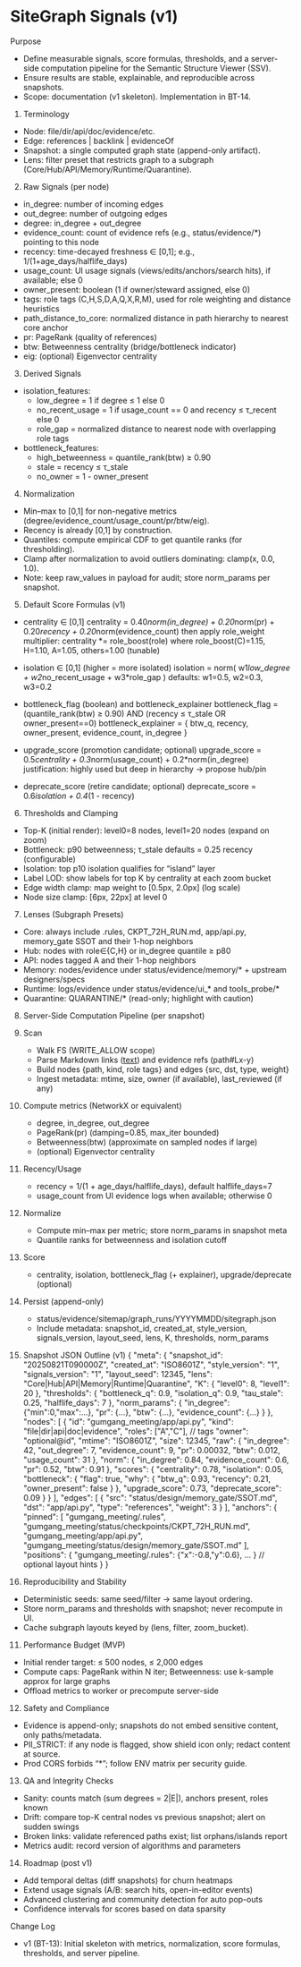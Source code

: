 # SiteGraph Signals (v1)

Purpose
- Define measurable signals, score formulas, thresholds, and a server-side computation pipeline for the Semantic Structure Viewer (SSV).
- Ensure results are stable, explainable, and reproducible across snapshots.
- Scope: documentation (v1 skeleton). Implementation in BT-14.

1) Terminology
- Node: file/dir/api/doc/evidence/etc.
- Edge: references | backlink | evidenceOf
- Snapshot: a single computed graph state (append-only artifact).
- Lens: filter preset that restricts graph to a subgraph (Core/Hub/API/Memory/Runtime/Quarantine).

2) Raw Signals (per node)
- in_degree: number of incoming edges
- out_degree: number of outgoing edges
- degree: in_degree + out_degree
- evidence_count: count of evidence refs (e.g., status/evidence/*) pointing to this node
- recency: time-decayed freshness ∈ [0,1]; e.g., 1/(1+age_days/halflife_days)
- usage_count: UI usage signals (views/edits/anchors/search hits), if available; else 0
- owner_present: boolean (1 if owner/steward assigned, else 0)
- tags: role tags (C,H,S,D,A,Q,X,R,M), used for role weighting and distance heuristics
- path_distance_to_core: normalized distance in path hierarchy to nearest core anchor
- pr: PageRank (quality of references)
- btw: Betweenness centrality (bridge/bottleneck indicator)
- eig: (optional) Eigenvector centrality

3) Derived Signals
- isolation_features:
  - low_degree = 1 if degree ≤ 1 else 0
  - no_recent_usage = 1 if usage_count == 0 and recency ≤ τ_recent else 0
  - role_gap = normalized distance to nearest node with overlapping role tags
- bottleneck_features:
  - high_betweenness = quantile_rank(btw) ≥ 0.90
  - stale = recency ≤ τ_stale
  - no_owner = 1 - owner_present

4) Normalization
- Min–max to [0,1] for non-negative metrics (degree/evidence_count/usage_count/pr/btw/eig).
- Recency is already [0,1] by construction.
- Quantiles: compute empirical CDF to get quantile ranks (for thresholding).
- Clamp after normalization to avoid outliers dominating: clamp(x, 0.0, 1.0).
- Note: keep raw_values in payload for audit; store norm_params per snapshot.

5) Default Score Formulas (v1)
- centrality ∈ [0,1]
  centrality = 0.40*norm(in_degree) + 0.20*norm(pr) + 0.20*recency + 0.20*norm(evidence_count)
  then apply role_weight multiplier: centrality *= role_boost(role)
  where role_boost(C)=1.15, H=1.10, A=1.05, others=1.00 (tunable)

- isolation ∈ [0,1] (higher = more isolated)
  isolation = norm( w1*low_degree + w2*no_recent_usage + w3*role_gap )
  defaults: w1=0.5, w2=0.3, w3=0.2

- bottleneck_flag (boolean) and bottleneck_explainer
  bottleneck_flag = (quantile_rank(btw) ≥ 0.90) AND (recency ≤ τ_stale OR owner_present==0)
  bottleneck_explainer = { btw_q, recency, owner_present, evidence_count, in_degree }

- upgrade_score (promotion candidate; optional)
  upgrade_score = 0.5*centrality + 0.3*norm(usage_count) + 0.2*norm(in_degree)
  justification: highly used but deep in hierarchy → propose hub/pin

- deprecate_score (retire candidate; optional)
  deprecate_score = 0.6*isolation + 0.4*(1 - recency)

6) Thresholds and Clamping
- Top-K (initial render): level0=8 nodes, level1=20 nodes (expand on zoom)
- Bottleneck: p90 betweenness; τ_stale defaults = 0.25 recency (configurable)
- Isolation: top p10 isolation qualifies for “island” layer
- Label LOD: show labels for top K by centrality at each zoom bucket
- Edge width clamp: map weight to [0.5px, 2.0px] (log scale)
- Node size clamp: [6px, 22px] at level 0

7) Lenses (Subgraph Presets)
- Core: always include .rules, CKPT_72H_RUN.md, app/api.py, memory_gate SSOT and their 1-hop neighbors
- Hub: nodes with role∈{C,H} or in_degree quantile ≥ p80
- API: nodes tagged A and their 1-hop neighbors
- Memory: nodes/evidence under status/evidence/memory/* + upstream designers/specs
- Runtime: logs/evidence under status/evidence/ui_* and tools_probe/*
- Quarantine: QUARANTINE/* (read-only; highlight with caution)

8) Server-Side Computation Pipeline (per snapshot)
1) Scan
   - Walk FS (WRITE_ALLOW scope)
   - Parse Markdown links ([text](path)) and evidence refs (path#Lx-y)
   - Build nodes {path, kind, role tags} and edges {src, dst, type, weight}
   - Ingest metadata: mtime, size, owner (if available), last_reviewed (if any)
2) Compute metrics (NetworkX or equivalent)
   - degree, in_degree, out_degree
   - PageRank(pr) (damping=0.85, max_iter bounded)
   - Betweenness(btw) (approximate on sampled nodes if large)
   - (optional) Eigenvector centrality
3) Recency/Usage
   - recency = 1/(1 + age_days/halflife_days), default halflife_days=7
   - usage_count from UI evidence logs when available; otherwise 0
4) Normalize
   - Compute min–max per metric; store norm_params in snapshot meta
   - Quantile ranks for betweenness and isolation cutoff
5) Score
   - centrality, isolation, bottleneck_flag (+ explainer), upgrade/deprecate (optional)
6) Persist (append-only)
   - status/evidence/sitemap/graph_runs/YYYYMMDD/sitegraph.json
   - Include metadata: snapshot_id, created_at, style_version, signals_version, layout_seed, lens, K, thresholds, norm_params

9) Snapshot JSON Outline (v1)
{
  "meta": {
    "snapshot_id": "20250821T090000Z",
    "created_at": "ISO8601Z",
    "style_version": "1",
    "signals_version": "1",
    "layout_seed": 12345,
    "lens": "Core|Hub|API|Memory|Runtime|Quarantine",
    "K": { "level0": 8, "level1": 20 },
    "thresholds": { "bottleneck_q": 0.9, "isolation_q": 0.9, "tau_stale": 0.25, "halflife_days": 7 },
    "norm_params": { "in_degree": {"min":0,"max":…}, "pr": {...}, "btw": {...}, "evidence_count": {...} }
  },
  "nodes": [
    {
      "id": "gumgang_meeting/app/api.py",
      "kind": "file|dir|api|doc|evidence",
      "roles": ["A","C"],                 // tags
      "owner": "optional@id",
      "mtime": "ISO8601Z",
      "size": 12345,
      "raw": { "in_degree": 42, "out_degree": 7, "evidence_count": 9, "pr": 0.00032, "btw": 0.012, "usage_count": 31 },
      "norm": { "in_degree": 0.84, "evidence_count": 0.6, "pr": 0.52, "btw": 0.91 },
      "scores": {
        "centrality": 0.78,
        "isolation": 0.05,
        "bottleneck": { "flag": true, "why": { "btw_q": 0.93, "recency": 0.21, "owner_present": false } },
        "upgrade_score": 0.73,
        "deprecate_score": 0.09
      }
    }
  ],
  "edges": [
    { "src": "status/design/memory_gate/SSOT.md", "dst": "app/api.py", "type": "references", "weight": 3 }
  ],
  "anchors": {
    "pinned": [
      "gumgang_meeting/.rules",
      "gumgang_meeting/status/checkpoints/CKPT_72H_RUN.md",
      "gumgang_meeting/app/api.py",
      "gumgang_meeting/status/design/memory_gate/SSOT.md"
    ],
    "positions": { "gumgang_meeting/.rules": {"x":-0.8,"y":0.6}, ... } // optional layout hints
  }
}

10) Reproducibility and Stability
- Deterministic seeds: same seed/filter → same layout ordering.
- Store norm_params and thresholds with snapshot; never recompute in UI.
- Cache subgraph layouts keyed by (lens, filter, zoom_bucket).

11) Performance Budget (MVP)
- Initial render target: ≤ 500 nodes, ≤ 2,000 edges
- Compute caps: PageRank within N iter; Betweenness: use k-sample approx for large graphs
- Offload metrics to worker or precompute server-side

12) Safety and Compliance
- Evidence is append-only; snapshots do not embed sensitive content, only paths/metadata.
- PII_STRICT: if any node is flagged, show shield icon only; redact content at source.
- Prod CORS forbids “*”; follow ENV matrix per security guide.

13) QA and Integrity Checks
- Sanity: counts match (sum degrees = 2|E|), anchors present, roles known
- Drift: compare top-K central nodes vs previous snapshot; alert on sudden swings
- Broken links: validate referenced paths exist; list orphans/islands report
- Metrics audit: record version of algorithms and parameters

14) Roadmap (post v1)
- Add temporal deltas (diff snapshots) for churn heatmaps
- Extend usage signals (A/B: search hits, open-in-editor events)
- Advanced clustering and community detection for auto pop-outs
- Confidence intervals for scores based on data sparsity

Change Log
- v1 (BT-13): Initial skeleton with metrics, normalization, score formulas, thresholds, and server pipeline.